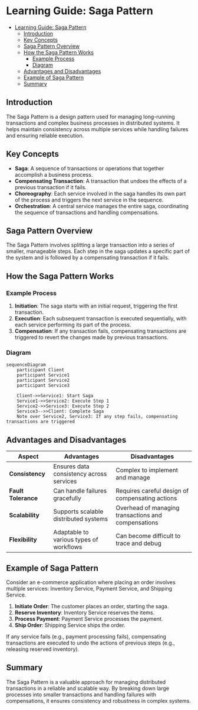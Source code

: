 # Learning Guide: Saga Pattern

- [Learning Guide: Saga Pattern](#learning-guide-saga-pattern)
  - [Introduction](#introduction)
  - [Key Concepts](#key-concepts)
  - [Saga Pattern Overview](#saga-pattern-overview)
  - [How the Saga Pattern Works](#how-the-saga-pattern-works)
    - [Example Process](#example-process)
    - [Diagram](#diagram)
  - [Advantages and Disadvantages](#advantages-and-disadvantages)
  - [Example of Saga Pattern](#example-of-saga-pattern)
  - [Summary](#summary)

## Introduction

The Saga Pattern is a design pattern used for managing long-running transactions and complex business processes in distributed systems. It helps maintain consistency across multiple services while handling failures and ensuring reliable execution.

## Key Concepts

- **Saga**: A sequence of transactions or operations that together accomplish a business process.
- **Compensating Transaction**: A transaction that undoes the effects of a previous transaction if it fails.
- **Choreography**: Each service involved in the saga handles its own part of the process and triggers the next service in the sequence.
- **Orchestration**: A central service manages the entire saga, coordinating the sequence of transactions and handling compensations.

## Saga Pattern Overview

The Saga Pattern involves splitting a large transaction into a series of smaller, manageable steps. Each step in the saga updates a specific part of the system and is followed by a compensating transaction if it fails.

## How the Saga Pattern Works

### Example Process

1. **Initiation**: The saga starts with an initial request, triggering the first transaction.
2. **Execution**: Each subsequent transaction is executed sequentially, with each service performing its part of the process.
3. **Compensation**: If any transaction fails, compensating transactions are triggered to revert the changes made by previous transactions.

### Diagram

```mermaid
sequenceDiagram
    participant Client
    participant Service1
    participant Service2
    participant Service3

    Client->>Service1: Start Saga
    Service1->>Service2: Execute Step 1
    Service2->>Service3: Execute Step 2
    Service3-->>Client: Complete Saga
    Note over Service2, Service3: If any step fails, compensating transactions are triggered
```

## Advantages and Disadvantages

| **Aspect**            | **Advantages**                               | **Disadvantages**                             |
|-----------------------|----------------------------------------------|----------------------------------------------|
| **Consistency**       | Ensures data consistency across services    | Complex to implement and manage             |
| **Fault Tolerance**   | Can handle failures gracefully               | Requires careful design of compensating actions |
| **Scalability**       | Supports scalable distributed systems        | Overhead of managing transactions and compensations |
| **Flexibility**       | Adaptable to various types of workflows      | Can become difficult to trace and debug     |

## Example of Saga Pattern

Consider an e-commerce application where placing an order involves multiple services: Inventory Service, Payment Service, and Shipping Service. 

1. **Initiate Order**: The customer places an order, starting the saga.
2. **Reserve Inventory**: Inventory Service reserves the items.
3. **Process Payment**: Payment Service processes the payment.
4. **Ship Order**: Shipping Service ships the order.

If any service fails (e.g., payment processing fails), compensating transactions are executed to undo the actions of previous steps (e.g., releasing reserved inventory).

## Summary

The Saga Pattern is a valuable approach for managing distributed transactions in a reliable and scalable way. By breaking down large processes into smaller transactions and handling failures with compensations, it ensures consistency and robustness in complex systems.
